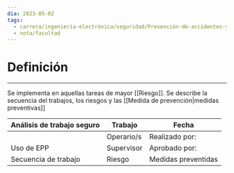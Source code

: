 ```yaml
---
dia: 2023-05-02
tags:
  - carrera/ingeniería-electrónica/seguridad/Prevención-de-accidentes-y-enfermedades-profesionales
  - nota/facultad
---
```

# Definición
---
Se implementa en aquellas tareas de mayor [[Riesgo]]. Se describe la secuencia del trabajos, los riesgos y las [[Medida de prevención|medidas preventivas]]

| Análisis de trabajo seguro | Trabajo    | Fecha               |
| -------------------------- | ---------- | ------------------- |
|                            | Operario/s | Realizado por:      |
| Uso de EPP                 | Supervisor | Aprobado por:       |
| Secuencia de trabajo       | Riesgo     | Medidas preventidas |
